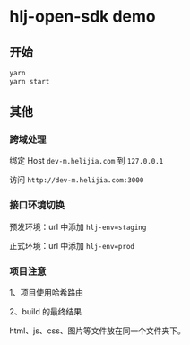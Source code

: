 # hlj-open-sdk demo

## 开始
```js
yarn
yarn start
```

## 其他

### 跨域处理

绑定 Host `dev-m.helijia.com` 到 `127.0.0.1`

访问 `http://dev-m.helijia.com:3000`


### 接口环境切换

预发环境：url 中添加 `hlj-env=staging`

正式环境：url 中添加 `hlj-env=prod`

### 项目注意

1、项目使用哈希路由

2、build 的最终结果

html、js、css、图片等文件放在同一个文件夹下。
